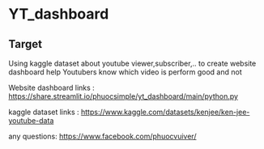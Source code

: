 # YT_dashboard
## Target

Using kaggle dataset about youtube viewer,subscriber,.. to create website dashboard help Youtubers know which video is perform good and not 

Website dashboard links : https://share.streamlit.io/phuocsimple/yt_dashboard/main/python.py

kaggle dataset links : https://www.kaggle.com/datasets/kenjee/ken-jee-youtube-data

any questions: https://www.facebook.com/phuocvuiver/
 

